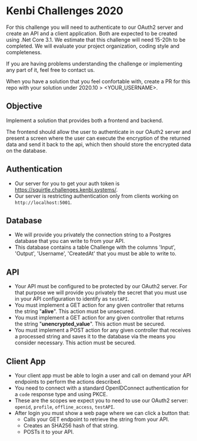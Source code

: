 # Kenbi Challenges 2020

For this challenge you will need to authenticate to our OAuth2 server and create an API and a client application.
Both are expected to be created using .Net Core 3.1.
We estimate that this challenge will need 15-20h to be completed.
We will evaluate your project organization, coding style and completeness.

If you are having problems understanding the challenge or implementing any part of it, feel free to contact us.

When you have a solution that you feel confortable with, create a PR for this repo with your solution under 2020.10 > <YOUR_USERNAME>.

## Objective

Implement a solution that provides both a frontend and backend.

The frontend should allow the user to authenticate in our OAuth2 server and present a screen where the user can execute the encryption of the returned data and send it back to the api, which then should store the encrypted data on the database.

## Authentication

* Our server for you to get your auth token is https://squirtle.challenges.kenbi.systems/.
* Our server is restricting authentication only from clients working on `http://localhost:5001`.

## Database

* We will provide you privately the connection string to a Postgres database that you can write to from your API.
* This database contains a table Challenge with the columns 'Input', 'Output', 'Username', 'CreatedAt' that you must be able to write to.

## API

* Your API must be configured to be protected by our OAuth2 server. For that purpose we will provide you privately the secret that you must use in your API configuration to identify as `testAPI`.
* You must implement a GET action for any given controller that returns the string "**alive**". This action must be unsecured.
* You must implement a GET action for any given controller that returns the string "**unencrypted_value**". This action must be secured.
* You must implement a POST action for any given controller that receives a processed string and saves it to the database via the means you consider necessary. This action must be secured.

## Client App

* Your client app must be able to login a user and call on demand your API endpoints to perform the actions described.
* You need to connect with a standard OpenIDConnect authentication for a `code` response type and using PKCE.
* These are the scopes we expect you to need to use our OAuth2 server: `openid`, `profile`, `offline_access`, `testAPI`.
* After login you must show a web page where we can click a button that:
  * Calls your GET endpoint to retrieve the string from your API.
  * Creates an SHA256 hash of that string.
  * POSTs it to your API.
